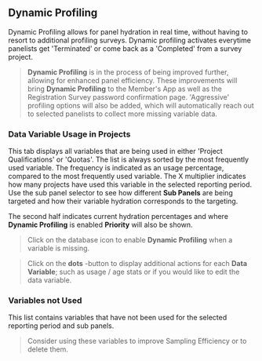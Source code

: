 ## Dynamic Profiling

Dynamic Profiling allows for panel hydration in real time, without having to resort to additional profiling surveys. Dynamic profiling activates everytime panelists get 'Terminated' or come back as a 'Completed' from a survey project.

> **Dynamic Profiling** is in the process of being improved further, allowing for enhanced panel efficiency. These improvements will bring **Dynamic Profiling** to the Member's App as well as the Registration Survey password confirmation page. 'Aggressive' profiling options will also be added, which will automatically reach out to selected panelists to collect more missing variable data.

### Data Variable Usage in Projects
This tab displays all variables that are being used in either 'Project Qualifications' or 'Quotas'. The list is always sorted by the most frequently used variable. The frequency is indicated as an usage percentage, compared to the most frequently used variable. The X multiplier indicates how many projects have used this variable in the selected reporting period. Use the sub panel selector to see how different **Sub Panels** are being targeted and how their variable hydration corresponds to the targeting.

The second half indicates current hydration percentages and where **Dynamic Profiling** is enabled **Priority** will also be shown.

> Click on the database icon to enable **Dynamic Profiling** when a variable is missing.

> Click on the **dots** -button to display additional actions for each **Data Variable**; such as usage / age stats or if you would like to edit the data variable.

### Variables not Used
This list contains variables that have not been used for the selected reporting period and sub panels. 

> Consider using these variables to improve Sampling Efficiency or to delete them.
